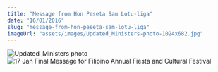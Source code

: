 ```yaml
---
title: "Message from Hon Peseta Sam Lotu-liga"
date: "16/01/2016"
slug: "message-from-hon-peseta-sam-lotu-liga"
imageUrl: "assets/images/Updated_Ministers-photo-1024x682.jpg"
---
```


![Updated_Ministers photo](https://i0.wp.com/santonino-nz.org/wp-content/uploads/2016/01/Updated_Ministers-photo-1024x682.jpg?resize=200%2C133) ![17 Jan Final Message for Filipino Annual Fiesta and Cultural Festival](https://i0.wp.com/santonino-nz.org/wp-content/uploads/2016/01/17-Jan-Final-Message-for-Filipino-Annual-Fiesta-and-Cultural-Festival-724x1024.jpg?resize=724%2C1024)